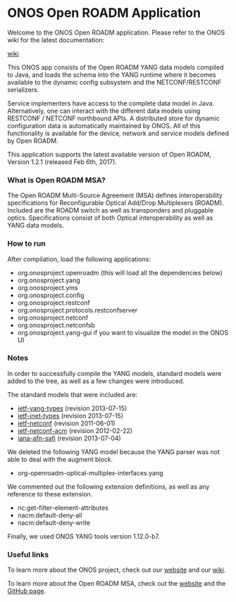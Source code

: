 ONOS Open ROADM Application
====================================
Welcome to the ONOS Open ROADM application. Please refer to the ONOS
wiki for the latest documentation:

[wiki](https://wiki.onosproject.org/display/ONOS/Open+ROADM+MSA)

This ONOS app consists of the Open ROADM YANG data models compiled to
Java, and loads the schema into the YANG runtime where it becomes
available to the dynamic config subsystem and the NETCONF/RESTCONF
serializers.

Service implementers have access to the complete data model in Java.
Alternatively, one can interact with the different data models using
RESTCONF / NETCONF northbound APIs.
A distributed store for dynamic configuration data is automatically
maintained by ONOS.
All of this functionality is available for the device, network and
service models defined by Open ROADM.

This application supports the latest available version of Open ROADM,
Version 1.2.1 (released Feb 6th, 2017).

### What is Open ROADM MSA?
The Open ROADM Multi-Source Agreement (MSA) defines interoperability
specifications for Reconfigurable Optical Add/Drop Multiplexers (ROADM).
Included are the ROADM switch as well as transponders and pluggable optics.
Specifications consist of both Optical interoperability as well as YANG data models.

### How to run
After compilation, load the following applications:

* org.onosproject.openroadm (this will load all the dependencies below)
* org.onosproject.yang
* org.onosproject.yms
* org.onosproject.config
* org.onosproject.restconf
* org.onosproject.protocols.restconfserver
* org.onosproject.netconf
* org.onosproject.netconfsb
* org.onosproject.yang-gui if you want to visualize the model in the ONOS UI

### Notes
In order to successfully compile the YANG models, standard models were
added to the tree, as well as a few changes were introduced.

The standard models that were included are:

* [ietf-yang-types](http://dld.netconfcentral.org/src/ietf-yang-types@2013-07-15.yang) (revision 2013-07-15)
* [ietf-inet-types](http://dld.netconfcentral.org/src/ietf-inet-types@2013-07-15.yang) (revision 2013-07-15)
* [ietf-netconf](http://dld.netconfcentral.org/src/ietf-netconf@2011-06-01.yang) (revision 2011-06-01)
* [ietf-netconf-acm](http://dld.netconfcentral.org/src/ietf-netconf-acm@2012-02-22.yang) (revision 2012-02-22)
* [iana-afn-safi](http://dld.netconfcentral.org/src/iana-afn-safi@2013-07-04.yang) (revision 2013-07-04)

We deleted the following YANG model because the YANG parser was not able to deal
with the augment block.
* org-openroadm-optical-multiplex-interfaces.yang

We commented out the following extension definitions,
as well as any reference to these extension.
* nc:get-filter-element-attributes
* nacm:default-deny-all
* nacm:default-deny-write

Finally, we used ONOS YANG tools version 1.12.0-b7.

### Useful links
To learn more about the ONOS project, check out our [website](http://www.onosproject.org)
and our [wiki](https://wiki.onosproject.org/).

To learn more about the Open ROADM MSA, check out the [website](http://www.openroadm.org)
and the [GitHub page](https://github.com/OpenROADM/OpenROADM_MSA_Public).